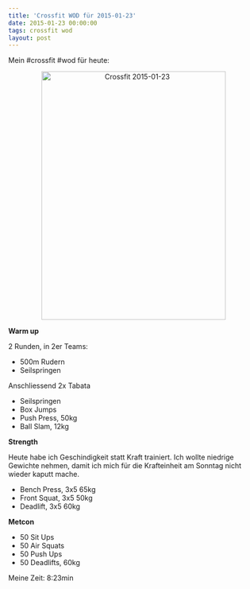 ```yaml
---
title: 'Crossfit WOD für 2015-01-23'
date: 2015-01-23 00:00:00 
tags: crossfit wod
layout: post
---
```

Mein #crossfit #wod für heute:

<center><a href="https://www.flickr.com/photos/cringe/16348221545" title="Crossfit 2015-01-23 by Carsten Ringe, on Flickr"><img src="https://farm9.staticflickr.com/8637/16348221545_94e9376a23.jpg" width="371" height="500" alt="Crossfit 2015-01-23"></a></center>

**Warm up**

2 Runden, in 2er Teams:

* 500m Rudern
* Seilspringen

Anschliessend 2x Tabata

* Seilspringen
* Box Jumps
* Push Press, 50kg
* Ball Slam, 12kg

**Strength**

Heute habe ich Geschindigkeit statt Kraft trainiert. Ich wollte niedrige Gewichte nehmen, damit ich mich für die Krafteinheit am Sonntag nicht wieder kaputt mache.

* Bench Press, 3x5 65kg
* Front Squat, 3x5 50kg
* Deadlift, 3x5 60kg

**Metcon**

* 50 Sit Ups
* 50 Air Squats
* 50 Push Ups
* 50 Deadlifts, 60kg

Meine Zeit: 8:23min

